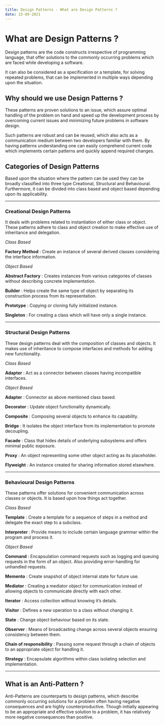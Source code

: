 ```yaml
---
title: Design Patterns - What are Design Patterns ?
date: 15-09-2021
---
```


# What are Design Patterns ?

Design patterns are the code constructs irrespective of programming language, that offer solutions to the commonly occurring problems which are faced while developing a software.

It can also be considered as a specification or a template, for solving repeated problems, that can be implemented in multiple ways depending upon the situation.

## Why should we use Design Patterns ?

These patterns are proven solutions to an issue, which assure optimal handling of the problem on hand and speed up the development process by overcoming current issues and minimizing future problems in software design.

Such patterns are robust and can be reused, which also acts as a communication medium between two developers familiar with them. By having patterns understanding one can easily comprehend current code which implements certain patterns and quickly append required changes.

## Categories of Design Patterns

Based upon the situation where the pattern can be used they can be broadly classified into three type Creational, Structural and Behavioural. Furthermore, it can be divided into class based and object based depending upon its applicability.

---

### Creational Design Patterns

It deals with problems related to instantiation of either class or object. These patterns adhere to class and object creation to make effective use of inheritance and delegation.

_Class Based_

**Factory Method** : Create an instance of several derived classes considering the interface information.

_Object Based_

**Abstract Factory** : Creates instances from various categories of classes without describing concrete implementation.

**Builder** : Helps create the same type of object by separating its construction process from its representation.

**Prototype** : Copying or cloning fully initialized instance.

**Singleton** : For creating a class which will have only a single instance.

---

### Structural Design Patterns

These design patterns deal with the composition of classes and objects. It makes use of inheritance to compose interfaces and methods for adding new functionality.

_Class Based_

**Adapter** : Act as a connector between classes having incompatible interfaces.

_Object Based_

**Adapter** : Connector as above mentioned class based.

**Decorator** : Update object functionality dynamically.

**Composite** : Composing several objects to enhance its capability.

**Bridge** : It isolates the object interface from its implementation to promote decoupling.

**Facade** : Class that hides details of underlying subsystems and offers minimal public exposure.

**Proxy** : An object representing some other object acting as its placeholder.

**Flyweight** : An instance created for sharing information stored elsewhere.

---

### Behavioural Design Patterns

These patterns offer solutions for convenient communication across classes or objects. It is based upon how things act together.

_Class Based_

**Template** : Create a template for a sequence of steps in a method and delegate the exact step to a subclass.

**Interpreter** : Provide means to include certain language grammar within the program and process it.

_Object Based_

**Command** : Encapsulation command requests such as logging and queuing requests in the form of an object. Also providing error-handling for unhandled requests.

**Memento** : Create snapshot of object internal state for future use.

**Mediator** : Creating a mediator object for communication instead of allowing objects to communicate directly with each other.

**Iterator** : Access collection without knowing it’s details.

**Visitor** : Defines a new operation to a class without changing it.

**State** : Change object behaviour based on its state.

**Observer** : Means of broadcasting change across several objects ensuring consistency between them.

**Chain of responsibility** : Passing some request through a chain of objects to an appropriate object for handling it.

**Strategy** : Encapsulate algorithms within class isolating selection and implementation.

---

## What is an Anti-Pattern ?

Anti-Patterns are counterparts to design patterns, which describe commonly occurring solutions for a problem often having negative consequences and are highly counterproductive. Though initially appearing to be an appropriate and effective solution to a problem, it has relatively more negative consequences than positive.
